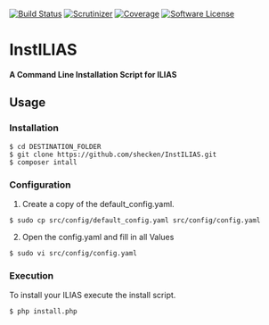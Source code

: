 [![Build Status](https://travis-ci.org/shecken/InstILIAS.svg?branch=trunk)](https://travis-ci.org/shecken/InstILIAS)
[![Scrutinizer](https://scrutinizer-ci.com/g/shecken/InstILIAS/badges/quality-score.png?b=trunk)](https://scrutinizer-ci.com/g/shecken/InstILIAS)
[![Coverage](https://scrutinizer-ci.com/g/shecken/InstILIAS/badges/coverage.png?b=trunk)](https://scrutinizer-ci.com/g/shecken/InstILIAS)
[![Software License](https://img.shields.io/aur/license/yaourt.svg?style=flat-square)](LICENSE.md)

# InstILIAS
**A Command Line Installation Script for ILIAS**

## Usage
### Installation
```
$ cd DESTINATION_FOLDER
$ git clone https://github.com/shecken/InstILIAS.git
$ composer intall
```

### Configuration
1. Create a copy of the default_config.yaml.
```
$ sudo cp src/config/default_config.yaml src/config/config.yaml
```
2. Open the config.yaml and fill in all Values
```
$ sudo vi src/config/config.yaml
```

### Execution
To install your ILIAS execute the install script.
```
$ php install.php
```